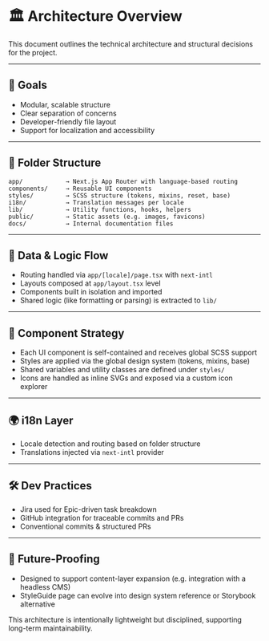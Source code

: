 # 🏛 Architecture Overview

This document outlines the technical architecture and structural decisions for the project.

---

## 🎯 Goals
- Modular, scalable structure
- Clear separation of concerns
- Developer-friendly file layout
- Support for localization and accessibility

---

## 📁 Folder Structure

```
app/            → Next.js App Router with language-based routing
components/     → Reusable UI components
styles/         → SCSS structure (tokens, mixins, reset, base)
i18n/           → Translation messages per locale
lib/            → Utility functions, hooks, helpers
public/         → Static assets (e.g. images, favicons)
docs/           → Internal documentation files
```

---

## 🔄 Data & Logic Flow
- Routing handled via `app/[locale]/page.tsx` with `next-intl`
- Layouts composed at `app/layout.tsx` level
- Components built in isolation and imported
- Shared logic (like formatting or parsing) is extracted to `lib/`

---

## 🧩 Component Strategy
- Each UI component is self-contained and receives global SCSS support
- Styles are applied via the global design system (tokens, mixins, base)
- Shared variables and utility classes are defined under `styles/`
- Icons are handled as inline SVGs and exposed via a custom icon explorer

---

## 🌍 i18n Layer
- Locale detection and routing based on folder structure
- Translations injected via `next-intl` provider

---

## 🛠 Dev Practices
- Jira used for Epic-driven task breakdown
- GitHub integration for traceable commits and PRs
- Conventional commits & structured PRs

---

## 🧠 Future-Proofing
- Designed to support content-layer expansion (e.g. integration with a headless CMS)
- StyleGuide page can evolve into design system reference or Storybook alternative

This architecture is intentionally lightweight but disciplined, supporting long-term maintainability.